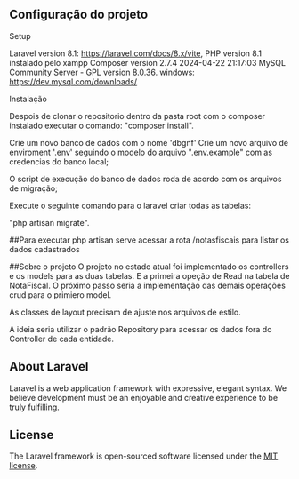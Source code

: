 
## Configuração do projeto 
Setup

Laravel version 8.1: https://laravel.com/docs/8.x/vite, 
PHP version 8.1 instalado pelo xampp
Composer version 2.7.4 2024-04-22 21:17:03
MySQL Community Server - GPL version 8.0.36. windows: https://dev.mysql.com/downloads/

Instalação

Despois de clonar o repositorio dentro da pasta root com o composer instalado executar o comando: "composer install".

Crie um novo banco de dados com o nome 'dbgnf'
Crie um novo arquivo de enviroment '.env' seguindo o modelo do arquivo ".env.example" com as credencias do banco local;

O script de execução do banco de dados roda de acordo com os arquivos de migração;

Execute o seguinte comando para o laravel criar todas as tabelas:

"php artisan migrate".

##Para executar 
php artisan serve
acessar a rota /notasfiscais para listar os dados cadastrados

##Sobre o projeto
O projeto no estado atual foi implementado os controllers e os models para as duas tabelas.
E a primeira opeção de Read na tabela de NotaFiscal.
O próximo passo seria a implementação das demais operações crud para o primiero model.

As classes de layout precisam de ajuste nos arquivos de estilo.

A ideia seria utilizar o padrão Repository para acessar os dados fora do Controller de cada entidade.

## About Laravel

Laravel is a web application framework with expressive, elegant syntax. We believe development must be an enjoyable and creative experience to be truly fulfilling.

## License

The Laravel framework is open-sourced software licensed under the [MIT license](https://opensource.org/licenses/MIT).
